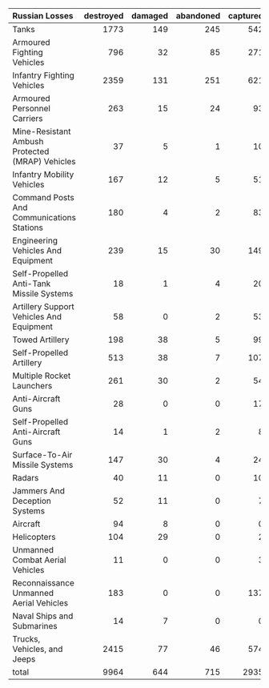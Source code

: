 | Russian Losses                                   |   destroyed |   damaged |   abandoned |   captured |   total |
|:-------------------------------------------------|------------:|----------:|------------:|-----------:|--------:|
| Tanks                                            |        1773 |       149 |         245 |        542 |    2709 |
| Armoured Fighting Vehicles                       |         796 |        32 |          85 |        271 |    1184 |
| Infantry Fighting Vehicles                       |        2359 |       131 |         251 |        621 |    3362 |
| Armoured Personnel Carriers                      |         263 |        15 |          24 |         93 |     395 |
| Mine-Resistant Ambush Protected  (MRAP) Vehicles |          37 |         5 |           1 |         10 |      53 |
| Infantry Mobility Vehicles                       |         167 |        12 |           5 |         51 |     235 |
| Command Posts And Communications Stations        |         180 |         4 |           2 |         83 |     269 |
| Engineering Vehicles And Equipment               |         239 |        15 |          30 |        149 |     433 |
| Self-Propelled Anti-Tank Missile Systems         |          18 |         1 |           4 |         20 |      43 |
| Artillery Support Vehicles And Equipment         |          58 |         0 |           2 |         53 |     113 |
| Towed Artillery                                  |         198 |        38 |           5 |         99 |     340 |
| Self-Propelled Artillery                         |         513 |        38 |           7 |        107 |     665 |
| Multiple Rocket Launchers                        |         261 |        30 |           2 |         54 |     347 |
| Anti-Aircraft Guns                               |          28 |         0 |           0 |         17 |      45 |
| Self-Propelled Anti-Aircraft Guns                |          14 |         1 |           2 |          8 |      25 |
| Surface-To-Air Missile Systems                   |         147 |        30 |           4 |         24 |     205 |
| Radars                                           |          40 |        11 |           0 |         10 |      61 |
| Jammers And Deception Systems                    |          52 |        11 |           0 |          7 |      70 |
| Aircraft                                         |          94 |         8 |           0 |          0 |     102 |
| Helicopters                                      |         104 |        29 |           0 |          2 |     135 |
| Unmanned Combat Aerial Vehicles                  |          11 |         0 |           0 |          3 |      14 |
| Reconnaissance Unmanned Aerial Vehicles          |         183 |         0 |           0 |        137 |     320 |
| Naval Ships and Submarines                       |          14 |         7 |           0 |          0 |      21 |
| Trucks, Vehicles, and Jeeps                      |        2415 |        77 |          46 |        574 |    3112 |
| total                                            |        9964 |       644 |         715 |       2935 |   14258 |